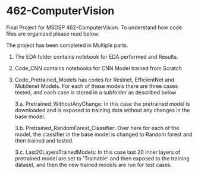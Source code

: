 # 462-ComputerVision
Final Project for MSDSP 462-ComputerVision.
To understand how code files are organized please read below:

The project has been completed in Multiple parts.

1. The EDA folder contains notebook for EDA performed and Results.
2. Code_CNN contains notebooks for CNN Model trained from Scratch
3. Code_Pretrained_Models has codes for Restnet, EfficientNet and Mobilenet Models. For each of these models there are three cases tested, and each case is stored in a subfolder as described below
   
   3.a. Pretrained_WithoutAnyChange: In this case the pretrained model is downloaded and is exposed to training data without any changes in the base model.
   
   3.b. Pretrained_RandomForest_Classifier: Over here for each of the model, the classifier in the base model is changed to Random forest and then trained and tested.
   
   3.c. Last20LayersTrainedModels: In this case last 20 inner layers of pretrained model are set to 'Trainable' and then exposed to the training dataset, and then the new trained models are run for test cases. 
